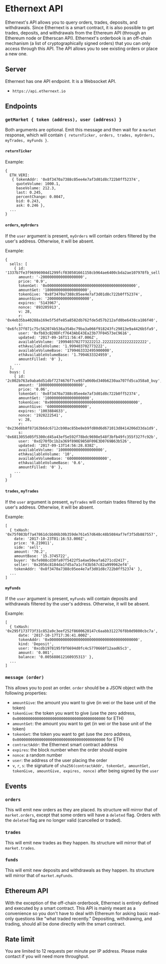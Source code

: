 # Ethernext API

Ethernext's API allows you to query orders, trades, deposits, and withdrawals. Since Ethernext is a smart contract, it is also possible to get trades, deposits, and withdrawals from the Ethereum API (through an Ethereum node or Etherscan API). Ethernext's orderbook is an off-chain mechanism (a list of cryptographically signed orders) that you can only access through this API. The API allows you to see existing orders or place a new one.

## Server

Ethernext has one API endpoint. It is a Websocket API.

 * `https://api.ethernext.io`

## Endpoints

### `getMarket { token (address), user (address) }`

Both arguments are optional. Emit this message and then wait for a `market` response, which will contain `{ returnTicker, orders, trades, myOrders, myTrades, myFunds }`.

#### `returnTicker`

Example:
```
{
  ETH_VERI:
   { tokenAddr: '0x8f3470a7388c05ee4e7af3d01d8c722b0ff52374',
     quoteVolume: 1000.1,
     baseVolume: 212.3,
     last: 0.245,
     percentChange: 0.0047,
     bid: 0.243,
     ask: 0.246 },
  ...
}
```

#### `orders`, `myOrders`

If the `user` argument is present, `myOrders` will contain orders filtered by the user's address. Otherwise, it will be absent.

Example:
```
{
  sells: [
    { id: '1337b7fe3f96996904d1299fcf030501661158cb964ae6400cbda2ae107978fb_sell',
      amount: '-2000000000000000000',
      price: '0.9',
      tokenGet: '0x0000000000000000000000000000000000000000',
      amountGet: '1800000000000000000',
      tokenGive: '0x8f3470a7388c05ee4e7af3d01d8c722b0ff52374',
      amountGive: '2000000000000000000',
      expires: '5143967',
      nonce: '893205913',
      v: 28,
      r: '0x4eb35ba40288a169e5f5dfe85a8582db762fde5d57b212afd0be6438ca186f40',
      s: '0x6fc37f071c75c562074b536a354bc79ba3a066f918243fc29813e9a4426b5fa9',
      user: '0xfb83cB20DFcf7643AbE43Ea23b77F04573eC9616',
      updated: '2017-09-16T11:56:47.006Z',
      availableVolume: '1999403702773222212.22222222222222222222',
      ethAvailableVolume: '1.999403702773222',
      availableVolumeBase: '1799463332495900000',
      ethAvailableVolumeBase: '1.7994633324959',
      amountFilled: '0' },
    ...
  ],
  buys: [
    { id: '2c002b763a9aba6d51dbf7274676f7ce957a060bd340b6230aa707fd5ca358a8_buy',
      amount: '10000000000000000000',
      price: '0.06',
      tokenGet: '0x8f3470a7388c05ee4e7af3d01d8c722b0ff52374',
      amountGet: '10000000000000000000',
      tokenGive: '0x0000000000000000000000000000000000000000',
      amountGive: '600000000000000000',
      expires: '1003884633',
      nonce: '1928222541',
      v: 28,
      r: '0x236d8b8f87163b6dc6712cb90ac85be8eb9fd80d6d671013d8414206d33da1d9',
      s: '0x6813055d05f5300cd45a43ef5e592f78bdc9698e548f3bfb49fc355f327fc92b',
      user: '0xd270fDc1b2a369f890E9858F09E3D0769B63b526',
      updated: '2017-09-13T14:56:28.838Z',
      availableVolume: '10000000000000000000',
      ethAvailableVolume: '10',
      availableVolumeBase: '600000000000000000',
      ethAvailableVolumeBase: '0.6',
      amountFilled: '0' },
    ...
  ]
}
```

#### `trades`, `myTrades`

If the `user` argument is present, `myTrades` will contain trades filtered by the user's address. Otherwise, it will be absent.

Example:
```
[
  { txHash: '0x75f083bf7a47861dcbb86b30b359de761e57d648c48b5084af7ef3f5db887557',
    date: '2017-10-23T01:16:53.000Z',
    price: '0.219011',
    side: 'sell',
    amount: '70.2',
    amountBase: '15.3745722',
    buyer: '0xfe988cd30fa97f5422f5a4ae50eafa6271cd2417',
    seller: '0x2056c8184da1fd5a7a1cf43b567c82a999962ef4',
    tokenAddr: '0x8f3470a7388c05ee4e7af3d01d8c722b0ff52374' },
  ...
]
```

#### `myFunds`

If the `user` argument is present, `myFunds` will contain deposits and withdrawals filtered by the user's address. Otherwise, it will be absent.

Example:
```
[
  { txHash: '0x295f173773f31c852a9c3eef252f8600620147c6aabb312276f8b0d9800cbc7a',
      date: '2017-10-17T17:36:41.000Z',
      tokenAddr: '0x0000000000000000000000000000000000000000',
      kind: 'Deposit',
      user: '0xcdb1978195f0f6694d0fc4c5770660f12aad65c3',
      amount: '0.001',
      balance: '0.005688612160935313' },
  ...
]
```

### `message (order)`

This allows you to post an order. `order` should be a JSON object with the following properties:

* `amountGive`: the amount you want to give (in wei or the base unit of the token)
* `tokenGive`: the token you want to give (use the zero address, `0x0000000000000000000000000000000000000000` for ETH)
* `amountGet`: the amount you want to get (in wei or the base unit of the token)
* `tokenGet`: the token you want to get (use the zero address, `0x0000000000000000000000000000000000000000` for ETH)
* `contractAddr`: the Ethernext smart contract address
* `expires`: the block number when the order should expire
* `nonce`: a random number
* `user`: the address of the user placing the order
* `v`, `r`, `s`: the signature of `sha256(contractAddr, tokenGet, amountGet, tokenGive, amountGive, expires, nonce)` after being signed by the `user`

## Events

### `orders`

This will emit new orders as they are placed. Its structure will mirror that of `market.orders`, except that some orders will have a `deleted` flag. Orders with the `deleted` flag are no longer valid (cancelled or traded).

### `trades`

This will emit new trades as they happen. Its structure will mirror that of `market.trades`.

### `funds`

This will emit new deposits and withdrawals as they happen. Its structure will mirror that of `market.myFunds`.

## Ethereum API

With the exception of the off-chain orderbook, Ethernext is entirely defined and executed by a smart contract. This API is mainly meant as a convenience so you don't have to deal with Ethereum for asking basic read-only questions like "what traded recently." Depositing, withdrawing, and trading, should all be done directly with the smart contract.

## Rate limit

You are limited to 12 requests per minute per IP address. Please make contact if you will need more throughput.

